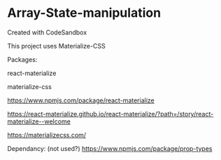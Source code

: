 # Array-State-manipulation
Created with CodeSandbox

This project uses Materialize-CSS

Packages:

react-materialize

materialize-css

https://www.npmjs.com/package/react-materialize

https://react-materialize.github.io/react-materialize/?path=/story/react-materialize--welcome

https://materializecss.com/

Dependancy:
(not used?)
https://www.npmjs.com/package/prop-types

